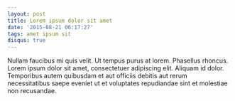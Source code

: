 ```yaml
---
layout: post
title: Lorem ipsum dolor sit amet
date: '2015-08-21 06:17:27'
tags: amet ipsum sit
disqus: true
---
```


Nullam faucibus mi quis velit. Ut tempus purus at lorem. Phasellus rhoncus.
Lorem ipsum dolor sit amet, consectetuer adipiscing elit. Aliquam id dolor. 
Temporibus autem quibusdam et aut officiis debitis aut rerum necessitatibus saepe eveniet ut et voluptates repudiandae sint et molestiae non recusandae. 